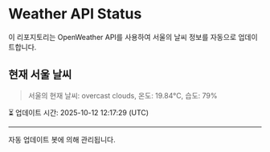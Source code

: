 
# Weather API Status

이 리포지토리는 OpenWeather API를 사용하여 서울의 날씨 정보를 자동으로 업데이트합니다.

## 현재 서울 날씨
> 서울의 현재 날씨: overcast clouds, 온도: 19.84°C, 습도: 79%

⏳ 업데이트 시간: 2025-10-12 12:17:29 (UTC)

---
자동 업데이트 봇에 의해 관리됩니다.
